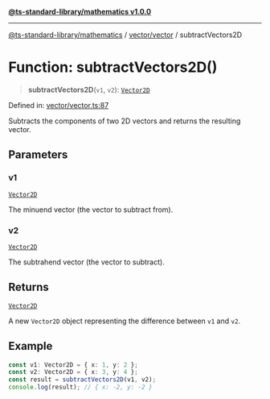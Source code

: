 [**@ts-standard-library/mathematics v1.0.0**](../../../README.md)

***

[@ts-standard-library/mathematics](../../../README.md) / [vector/vector](../README.md) / subtractVectors2D

# Function: subtractVectors2D()

> **subtractVectors2D**(`v1`, `v2`): [`Vector2D`](../type-aliases/Vector2D.md)

Defined in: [vector/vector.ts:87](https://github.com/gabaudette/ts-stdlib/blob/ea80ba1db09c741e99f8cb19e94e5a29b81b623b/packages/mathematics/src/vector/vector.ts#L87)

Subtracts the components of two 2D vectors and returns the resulting vector.

## Parameters

### v1

[`Vector2D`](../type-aliases/Vector2D.md)

The minuend vector (the vector to subtract from).

### v2

[`Vector2D`](../type-aliases/Vector2D.md)

The subtrahend vector (the vector to subtract).

## Returns

[`Vector2D`](../type-aliases/Vector2D.md)

A new `Vector2D` object representing the difference between `v1` and `v2`.

## Example

```ts
const v1: Vector2D = { x: 1, y: 2 };
const v2: Vector2D = { x: 3, y: 4 };
const result = subtractVectors2D(v1, v2);
console.log(result); // { x: -2, y: -2 }
```
